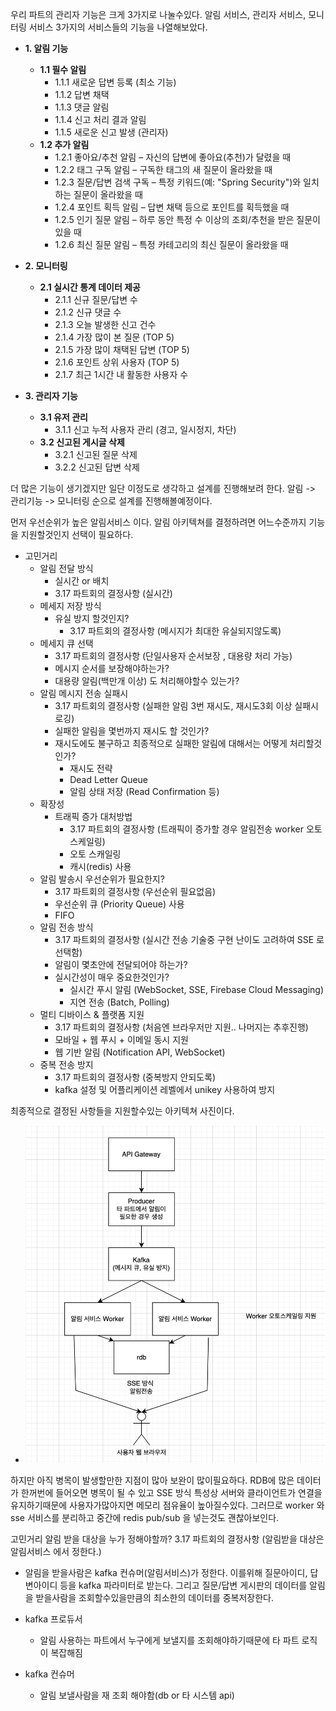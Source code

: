 우리 파트의 관리자 기능은 크게 3가지로 나눌수있다.
알림 서비스, 관리자 서비스, 모니터링 서비스
3가지의 서비스들의 기능을 나열해보았다.

- **1. 알림 기능**
    - **1.1 필수 알림**
        - 1.1.1 새로운 답변 등록 (최소 기능)
        - 1.1.2 답변 채택
        - 1.1.3 댓글 알림
        - 1.1.4 신고 처리 결과 알림
        - 1.1.5 새로운 신고 발생 (관리자)
    - **1.2 추가 알림**
        - 1.2.1 좋아요/추천 알림 – 자신의 답변에 좋아요(추천)가 달렸을 때
        - 1.2.2 태그 구독 알림 – 구독한 태그의 새 질문이 올라왔을 때
        - 1.2.3 질문/답변 검색 구독 – 특정 키워드(예: "Spring Security")와 일치하는 질문이 올라왔을 때
        - 1.2.4 포인트 획득 알림 – 답변 채택 등으로 포인트를 획득했을 때
        - 1.2.5 인기 질문 알림 – 하루 동안 특정 수 이상의 조회/추천을 받은 질문이 있을 때
        - 1.2.6 최신 질문 알림 – 특정 카테고리의 최신 질문이 올라왔을 때

- **2. 모니터링**
    - **2.1 실시간 통계 데이터 제공**
        - 2.1.1 신규 질문/답변 수
        - 2.1.2 신규 댓글 수
        - 2.1.3 오늘 발생한 신고 건수
        - 2.1.4 가장 많이 본 질문 (TOP 5)
        - 2.1.5 가장 많이 채택된 답변 (TOP 5)
        - 2.1.6 포인트 상위 사용자 (TOP 5)
        - 2.1.7 최근 1시간 내 활동한 사용자 수

- **3. 관리자 기능**
    - **3.1 유저 관리**
        - 3.1.1 신고 누적 사용자 관리 (경고, 일시정지, 차단)
    - **3.2 신고된 게시글 삭제**
        - 3.2.1 신고된 질문 삭제
        - 3.2.2 신고된 답변 삭제

더 많은 기능이 생기겠지만 일단 이정도로 생각하고 설계를 진행해보려 한다.
알림 -> 관리기능 -> 모니터링 순으로 설계를 진행해볼예정이다.

먼저 우선순위가 높은 알림서비스 이다.
알림 아키텍쳐를 결정하려면 어느수준까지 기능을 지원할것인지 선택이 필요하다.

- 고민거리
    - 알림 전달 방식
        - 실시간 or 배치
        - 3.17 파트회의 결정사항 (실시간)
    - 메세지 저장 방식
        - 유실 방지 할것인지?
            - 3.17 파트회의 결정사항 (메시지가 최대한 유실되지않도록)
    - 메세지 큐 선택
        - 3.17 파트회의 결정사항 (단일사용자 순서보장 , 대용량 처리 가능)
        - 메시지 순서를 보장해야하는가?
        - 대용량 알림(백만개 이상) 도 처리해야할수 있는가?
    - 알림 메시지 전송 실패시
        - 3.17 파트회의 결정사항 (실패한 알림 3번 재시도, 재시도3회 이상 실패시 로깅)
        - 실패한 알림을 몇번까지 재시도 할 것인가?
        - 재시도에도 불구하고 최종적으로 실패한 알림에 대해서는 어떻게 처리할것인가?
            - 재시도 전략
            - Dead Letter Queue
            - 알림 상태 저장 (Read Confirmation 등)
    - 확장성
        - 트래픽 증가 대처방법
            - 3.17 파트회의 결정사항 (트래픽이 증가할 경우 알림전송 worker 오토스케일링)
            - 오토 스캐일링
            - 캐시(redis) 사용
    - 알림 발송시 우선순위가 필요한지?
        - 3.17 파트회의 결정사항 (우선순위 필요없음)
        - 우선순위 큐 (Priority Queue) 사용
        - FIFO
    - 알림 전송 방식
        - 3.17 파트회의 결정사항 (실시간 전송 기술중 구현 난이도 고려하여 SSE 로 선택함)
        - 알림이 몇초안에 전달되어야 하는가?
        - 실시간성이 매우 중요한것인가?
            - 실시간 푸시 알림 (WebSocket, SSE, Firebase Cloud Messaging)
            - 지연 전송 (Batch, Polling)
    - 멀티 디바이스 & 플랫폼 지원
        - 3.17 파트회의 결정사항 (처음엔 브라우저만 지원.. 나머지는 추후진행)
        - 모바일 + 웹 푸시 + 이메일 동시 지원
        - 웹 기반 알림 (Notification API, WebSocket)
    - 중복 전송 방지
        - 3.17 파트회의 결정사항 (중복방지 안되도록)
        - kafka 설정 및 어플리케이션 레벨에서 unikey 사용하여 방지

최종적으로 결정된 사항들을 지원할수있는 아키텍쳐 사진이다.

- ![draw](../../9_images/draw.png)

하지만 아직 병목이 발생할만한 지점이 많아 보완이 많이필요하다.
RDB에 많은 데이터가 한꺼번에 들어오면 병목이 될 수 있고
SSE 방식 특성상 서버와 클라이언트가 연결을 유지하기때문에 사용자가많아지면
메모리 점유율이 높아질수있다.
그러므로 worker 와 sse 서비스를 분리하고 중간에 redis pub/sub 을 넣는것도
괜찮아보인다.

고민거리
알림 받을 대상을 누가 정해야할까?
3.17 파트회의 결정사항 (알림받을 대상은 알림서비스 에서 정한다.)

- 알림을 받을사람은 kafka 컨슈머(알림서비스)가 정한다. 이를위해
  질문아이디, 답변아이디 등을 kafka 파라미터로 받는다.
  그리고 질문/답변 게시판의 데이터를 알림을 받을사람을 조회할수있을만큼의 최소한의
  데이터를 중복저장한다.

- kafka 프로듀서
    - 알림 사용하는 파트에서 누구에게 보낼지를 조회해야하기때문에 타 파트 로직이 복잡해짐
- kafka 컨슈머
    - 알림 보낼사람을 재 조회 해야함(db or 타 시스템 api)
